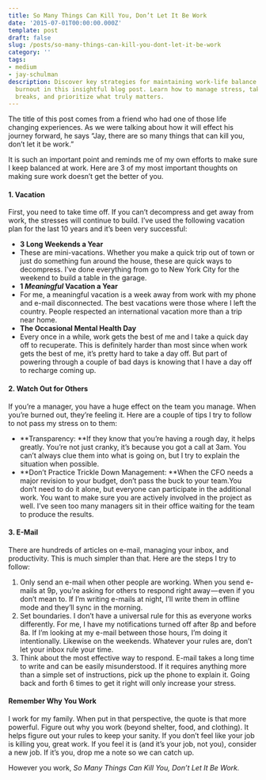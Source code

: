 ```yaml
---
title: So Many Things Can Kill You, Don’t Let It Be Work
date: '2015-07-01T00:00:00.000Z'
template: post
draft: false
slug: /posts/so-many-things-can-kill-you-dont-let-it-be-work
category: ''
tags:
- medium
- jay-schulman
description: Discover key strategies for maintaining work-life balance and avoiding
  burnout in this insightful blog post. Learn how to manage stress, take meaningful
  breaks, and prioritize what truly matters.
---
```

The title of this post comes from a friend who had one of those life changing experiences. As we were talking about how it will effect his journey forward, he says “Jay, there are so many things that can kill you, don’t let it be work.”

It is such an important point and reminds me of my own efforts to make sure I keep balanced at work. Here are 3 of my most important thoughts on making sure work doesn’t get the better of you.

#### 1. Vacation

First, you need to take time off. If you can’t decompress and get away from work, the stresses will continue to build. I’ve used the following vacation plan for the last 10 years and it’s been very successful:

- **3 Long Weekends a Year**
- These are mini-vacations. Whether you make a quick trip out of town or just do something fun around the house, these are quick ways to decompress. I’ve done everything from go to New York City for the weekend to build a table in the garage.
- **1 *Meaningful* Vacation a Year**
- For me, a meaningful vacation is a week away from work with my phone and e-mail disconnected. The best vacations were those where I left the country. People respected an international vacation more than a trip near home.
- **The Occasional Mental Health Day**
- Every once in a while, work gets the best of me and I take a quick day off to recuperate. This is definitely harder than most since when work gets the best of me, it’s pretty hard to take a day off. But part of powering through a couple of bad days is knowing that I have a day off to recharge coming up.

#### 2. Watch Out for Others

If you’re a manager, you have a huge effect on the team you manage. When you’re burned out, they’re feeling it. Here are a couple of tips I try to follow to not pass my stress on to them:

- **Transparency: **If they know that you’re having a rough day, it helps greatly. You’re not just cranky, it’s because you got a call at 3am. You can’t always clue them into what is going on, but I try to explain the situation when possible.
- **Don’t Practice Trickle Down Management: **When the CFO needs a major revision to your budget, don’t pass the buck to your team.You don’t need to do it alone, but everyone can participate in the additional work. You want to make sure you are actively involved in the project as well. I’ve seen too many managers sit in their office waiting for the team to produce the results.

#### 3. E-Mail

There are hundreds of articles on e-mail, managing your inbox, and productivity. This is much simpler than that. Here are the steps I try to follow:

1. Only send an e-mail when other people are working. When you send e-mails at 9p, you’re asking for others to respond right away — even if you don’t mean to. If I’m writing e-mails at night, I’ll write them in offline mode and they’ll sync in the morning.
2. Set boundaries. I don’t have a universal rule for this as everyone works differently. For me, I have my notifications turned off after 8p and before 8a. If I’m looking at my e-mail between those hours, I’m doing it intentionally. Likewise on the weekends. Whatever your rules are, don’t let your inbox rule your time.
3. Think about the most effective way to respond. E-mail takes a long time to write and can be easily misunderstood. If it requires anything more than a simple set of instructions, pick up the phone to explain it. Going back and forth 6 times to get it right will only increase your stress.

#### Remember Why You Work

I work for my family. When put in that perspective, the quote is that more powerful. Figure out why you work (beyond shelter, food, and clothing). It helps figure out your rules to keep your sanity. If you don’t feel like your job is killing you, great work. If you feel it is (and it’s your job, not you), consider a new job. If it’s you, drop me a note so we can catch up.

However you work, *So Many Things Can Kill You, Don’t Let It Be Work.*